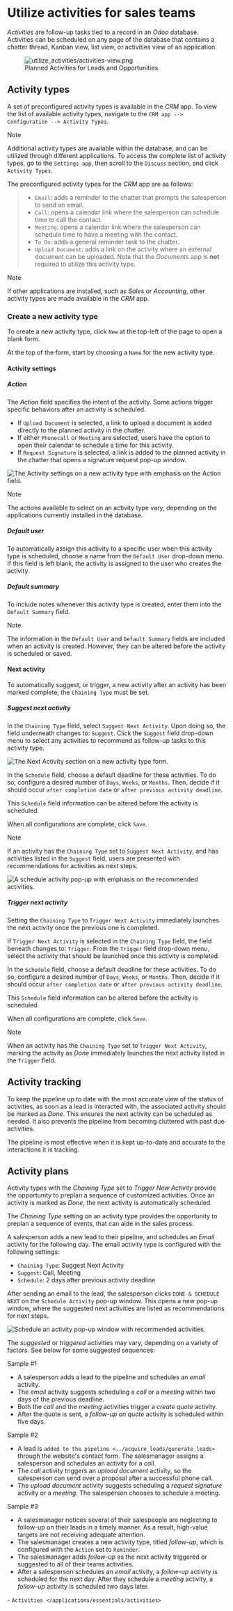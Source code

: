 # Utilize activities for sales teams

*Activities* are follow-up tasks tied to a record in an *Odoo* database.
Activities can be scheduled on any page of the database that contains a
chatter thread, Kanban view, list view, or activities view of an
application.

<figure>
<img src="utilize_activities/activities-view.png" class="align-center"
alt="utilize_activities/activities-view.png" />
<figcaption>Planned Activities for Leads and Opportunities.</figcaption>
</figure>

## Activity types

A set of preconfigured activity types is available in the *CRM* app. To
view the list of available activity types, navigate to the
`CRM app --> Configuration --> Activity Types`.

> [!NOTE]
> Additional activity types are available within the database, and can
> be utilized through different applications. To access the complete
> list of activity types, go to the `Settings app`, then scroll to the
> `Discuss` section, and click `Activity Types`.

The preconfigured activity types for the *CRM* app are as follows:

> - `Email`: adds a reminder to the chatter that prompts the salesperson
>   to send an email.
> - `Call`: opens a calendar link where the salesperson can schedule
>   time to call the contact.
> - `Meeting`: opens a calendar link where the salesperson can schedule
>   time to have a meeting with the contact.
> - `To Do`: adds a general reminder task to the chatter.
> - `Upload Document`: adds a link on the activity where an external
>   document can be uploaded. Note that the *Documents* app is **not**
>   required to utilize this activity type.

> [!NOTE]
> If other applications are installed, such as *Sales* or *Accounting*,
> other activity types are made available in the *CRM* app.

### Create a new activity type

To create a new activity type, click `New` at the top-left of the page
to open a blank form.

At the top of the form, start by choosing a `Name` for the new activity
type.

#### Activity settings

##### Action

The *Action* field specifies the intent of the activity. Some actions
trigger specific behaviors after an activity is scheduled.

- If `Upload Document` is selected, a link to upload a document is added
  directly to the planned activity in the chatter.
- If either `Phonecall` or `Meeting` are selected, users have the option
  to open their calendar to schedule a time for this activity.
- If `Request Signature` is selected, a link is added to the planned
  activity in the chatter that opens a signature request pop-up window.

<img src="utilize_activities/action-field.png" class="align-center"
alt="The Activity settings on a new activity type with emphasis on the Action field." />

> [!NOTE]
> The actions available to select on an activity type vary, depending on
> the applications currently installed in the database.

##### Default user

To automatically assign this activity to a specific user when this
activity type is scheduled, choose a name from the `Default User`
drop-down menu. If this field is left blank, the activity is assigned to
the user who creates the activity.

##### Default summary

To include notes whenever this activity type is created, enter them into
the `Default
Summary` field.

> [!NOTE]
> The information in the `Default User` and `Default Summary` fields are
> included when an activity is created. However, they can be altered
> before the activity is scheduled or saved.

#### Next activity

To automatically suggest, or trigger, a new activity after an activity
has been marked complete, the `Chaining Type` must be set.

##### Suggest next activity

In the `Chaining Type` field, select `Suggest Next Activity`. Upon doing
so, the field underneath changes to: `Suggest`. Click the `Suggest`
field drop-down menu to select any activities to recommend as follow-up
tasks to this activity type.

<img src="utilize_activities/next-activity.png" class="align-center"
alt="The Next Activity section on a new activity type form." />

In the `Schedule` field, choose a default deadline for these activities.
To do so, configure a desired number of `Days`, `Weeks`, or `Months`.
Then, decide if it should occur `after completion date` or
`after previous activity
deadline`.

This `Schedule` field information can be altered before the activity is
scheduled.

When all configurations are complete, click `Save`.

> [!NOTE]
> If an activity has the `Chaining Type` set to `Suggest Next Activity`,
> and has activities listed in the `Suggest` field, users are presented
> with recommendations for activities as next steps.
>
> <img src="utilize_activities/suggest-next-activity.png"
> class="align-center"
> alt="A schedule activity pop-up with emphasis on the recommended activities." />

##### Trigger next activity

Setting the `Chaining Type` to `Trigger Next Activity` immediately
launches the next activity once the previous one is completed.

If `Trigger Next Activity` is selected in the `Chaining Type` field, the
field beneath changes to: `Trigger`. From the `Trigger` field drop-down
menu, select the activity that should be launched once this activity is
completed.

In the `Schedule` field, choose a default deadline for these activities.
To do so, configure a desired number of `Days`, `Weeks`, or `Months`.
Then, decide if it should occur `after completion date` or
`after previous activity
deadline`.

This `Schedule` field information can be altered before the activity is
scheduled.

When all configurations are complete, click `Save`.

> [!NOTE]
> When an activity has the `Chaining Type` set to
> `Trigger Next Activity`, marking the activity as *Done* immediately
> launches the next activity listed in the `Trigger` field.

## Activity tracking

To keep the pipeline up to date with the most accurate view of the
status of activities, as soon as a lead is interacted with, the
associated activity should be marked as *Done*. This ensures the next
activity can be scheduled as needed. It also prevents the pipeline from
becoming cluttered with past due activities.

The pipeline is most effective when it is kept up-to-date and accurate
to the interactions it is tracking.

## Activity plans

Activity types with the *Chaining Type* set to *Trigger New Activity*
provide the opportunity to preplan a sequence of customized activities.
Once an activity is marked as *Done*, the next activity is automatically
scheduled.

The *Chaining Type* setting on an activity type provides the opportunity
to preplan a sequence of events, that can aide in the sales process.

<div class="example">

A salesperson adds a new lead to their pipeline, and schedules an
*Email* activity for the following day. The email activity type is
configured with the following settings:

- `Chaining Type`: <span class="title-ref">Suggest Next Activity</span>
- `Suggest`: <span class="title-ref">Call</span>,
  <span class="title-ref">Meeting</span>
- `Schedule`: <span class="title-ref">2 days after previous activity
  deadline</span>

After sending an email to the lead, the salesperson clicks
`DONE & SCHEDULE NEXT` on the `Schedule Activity` pop-up window. This
opens a new pop-up window, where the suggested next activities are
listed as recommendations for next steps.

<img src="utilize_activities/recommended-activities.png"
class="align-center"
alt="Schedule an activity pop-up window with recommended activities." />

</div>

The *suggested* or *triggered* activities may vary, depending on a
variety of factors. See below for some suggested sequences:

<div class="tabs">

<div class="tab">

Sample \#1

- A salesperson adds a lead to the pipeline and schedules an *email*
  activity.
- The *email* activity suggests scheduling a *call* or a *meeting*
  within two days of the previous deadline.
- Both the *call* and the *meeting* activities trigger a *create quote*
  activity.
- After the quote is sent, a *follow-up on quote* activity is scheduled
  within five days.

</div>

<div class="tab">

Sample \#2

- A lead is `added to the pipeline <../acquire_leads/generate_leads>`
  through the website's contact form. The salesmanager assigns a
  salesperson and schedules an activity for a *call*.
- The *call* activity triggers an *upload document* activity, so the
  salesperson can send over a proposal after a successful phone call.
- The *upload document* activity suggests scheduling a *request
  signature* activity or a *meeting*. The salesperson chooses to
  schedule a meeting.

</div>

<div class="tab">

Sample \#3

- A salesmanager notices several of their salespeople are neglecting to
  follow-up on their leads in a timely manner. As a result, high-value
  targets are not receiving adequate attention.
- The salesmanager creates a new activity type, titled *follow-up*,
  which is configured with the `Action` set to `Reminder`.
- The salesmanager adds *follow-up* as the next activity triggered or
  suggested to all of their teams activities.
- After a salesperson schedules an *email* activity, a *follow-up*
  activity is scheduled for the next day. After they schedule a
  *meeting* activity, a *follow-up* activity is scheduled two days
  later.

</div>

</div>

<div class="seealso">

\- `Activities </applications/essentials/activities>`

</div>

